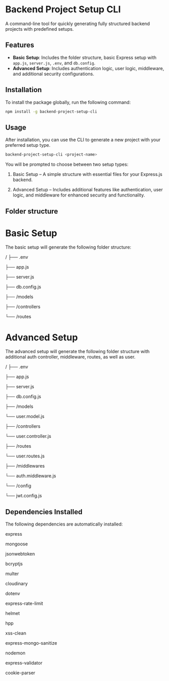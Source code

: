 # Backend Project Setup CLI

A command-line tool for quickly generating fully structured backend projects with predefined setups.

## Features

- **Basic Setup**: Includes the folder structure, basic Express setup with `app.js`, `server.js`, `.env`, and `db.config`.
- **Advanced Setup**: Includes authentication logic, user logic, middleware, and additional security configurations.

## Installation

To install the package globally, run the following command:

```bash
npm install -g backend-project-setup-cli
```

## Usage

After installation, you can use the CLI to generate a new project with your preferred setup type.

```bash
backend-project-setup-cli <project-name>
```

You will be prompted to choose between two setup types:

1. Basic Setup – A simple structure with essential files for your Express.js backend.

2. Advanced Setup – Includes additional features like authentication, user logic, and middleware for enhanced security and functionality.

## Folder structure

# Basic Setup

The basic setup will generate the following folder structure:

/<project-name>
├── .env

├── app.js

├── server.js

├── db.config.js

├── /models

├── /controllers

└── /routes

# Advanced Setup

The advanced setup will generate the following folder structure with additional auth controller, middleware, routes, as well as user.

/<project-name>
├── .env

├── app.js

├── server.js

├── db.config.js

├── /models

└── user.model.js

├── /controllers

└── user.controller.js

├── /routes

└── user.routes.js

├── /middlewares

└── auth.middleware.js

└── /config

└── jwt.config.js

## Dependencies Installed

The following dependencies are automatically installed:

express

mongoose

jsonwebtoken

bcryptjs

multer

cloudinary

dotenv

express-rate-limit

helmet

hpp

xss-clean

express-mongo-sanitize

nodemon

express-validator

cookie-parser
